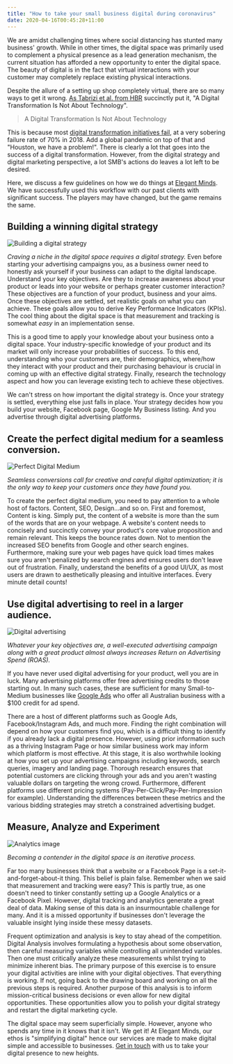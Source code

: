 ```yaml
---
title: "How to take your small business digital during coronavirus"
date: 2020-04-16T00:45:28+11:00
---
```


We are amidst challenging times where social distancing has stunted many
business' growth. While in other times, the digital space was primarily
used to complement a physical presence as a lead generation mechanism,
the current situation has afforded a new opportunity to enter the
digital space. The beauty of digital is in the fact that virtual
interactions with your customer may completely replace existing physical
interactions.

Despite the allure of a setting up shop completely virtual, there are so
many ways to get it wrong. [As Tabrizi et al. from
HBR](https://hbr.org/2019/03/digital-transformation-is-not-about-technology)
succinctly put it, \"A Digital Transformation Is Not About Technology\".

> A Digital Transformation Is Not About Technology

This is because most [digital transformation initiatives
fail](https://www.forbes.com/sites/forbestechcouncil/2018/03/13/why-digital-transformations-fail-closing-the-900-billion-hole-in-enterprise-strategy/#2d90104d7b8b),
at a very sobering failure rate of 70% in 2018. Add a global pandemic on
top of that and "Houston, we have a problem!". There is clearly a lot
that goes into the success of a digital transformation. However, from
the digital strategy and digital marketing perspective, a lot SMB\'s
actions do leaves a lot left to be desired.

Here, we discuss a few guidelines on how we do things at [Elegant
Minds](http://em.net.au/). We have successfully used this workflow with
our past clients with significant success. The players may have changed,
but the game remains the same.

## Building a winning digital strategy 

![Building a digital strategy](/image1.jpg)


*Craving a niche in the digital space requires a digital strategy.*
Even before starting your advertising campaigns you, as a business owner
need to honestly ask yourself if your business can adapt to the digital
landscape. Understand your key objectives. Are they to increase
awareness about your product or leads into your website or perhaps
greater customer interaction? These objectives are a function of your
product, business and your aims. Once these objectives are settled, set
realistic goals on what you can achieve. These goals allow you to derive
Key Performance Indicators (KPIs). The cool thing about the digital
space is that measurement and tracking is somewhat *easy* in an
implementation sense.

This is a good time to apply your knowledge about your business onto a
digital space. Your industry-specific knowledge of your product and its
market will only increase your probabilities of success. To this end,
understanding who your customers are, their demographics, where/how they
interact with your product and their purchasing behaviour is crucial in
coming up with an effective digital strategy. Finally, research the
technology aspect and how you can leverage existing tech to achieve
these objectives.

We can't stress on how important the digital strategy is. Once your
strategy is settled, everything else just falls in place. Your strategy
decides how you build your website, Facebook page, Google My Business
listing. And you advertise through digital advertising platforms.

## Create the perfect digital medium for a seamless conversion.

![Perfect Digital Medium](/image4.jpg)

*Seamless conversions call for creative and careful digital optimization;
it is the only way to keep your customers once they have found you.*

To create the perfect digital medium, you need to pay attention to a
whole host of factors. Content, SEO, Design\...and so on. First and
foremost, Content is king. Simply put, the content of a website is more
than the sum of the words that are on your webpage. A website's content
needs to concisely and succinctly convey your product's core value
proposition and remain relevant. This keeps the bounce rates down. Not
to mention the increased SEO benefits from Google and other search
engines. Furthermore, making sure your web pages have quick load times
makes sure you aren't penalized by search engines and ensures users
don\'t leave out of frustration. Finally, understand the benefits of a
good UI/UX, as most users are drawn to aesthetically pleasing and
intuitive interfaces. Every minute detail counts!

## Use digital advertising to reel in a larger audience. 

![Digital advertising](/image2.jpg)

*Whatever your key objectives are, a well-executed advertising campaign
along with a great product almost always increases Return on Advertising
Spend (ROAS).*

If you have never used digital advertising for your product, well you
are in luck. Many advertising platforms offer free advertising credits
to those starting out. In many such cases, these are sufficient for many
Small-to-Medium businesses like [Google
Ads](https://ads.google.com/intl/en_au/lp/coupons/) who offer all
Australian business with a \$100 credit for ad spend.

There are a host of different platforms such as Google Ads,
Facebook/Instagram Ads, and much more. Finding the right combination
will depend on how your customers find you, which is a difficult thing
to identify if you already lack a digital presence. However, using prior
information such as a thriving Instagram Page or how similar business
work may inform which platform is most effective. At this stage, it is
also worthwhile looking at how you set up your advertising campaigns
including keywords, search queries, imagery and landing page. Thorough
research ensures that potential customers are clicking through your ads
and you aren\'t wasting valuable dollars on targeting the wrong crowd.
Furthermore, different platforms use different pricing systems
(Pay-Per-Click/Pay-Per-Impression for example). Understanding the
differences between these metrics and the various bidding strategies may
stretch a constrained advertising budget.

## Measure, Analyze and Experiment

![Analytics image](/image3.jpg)

*Becoming a contender in the digital space is an iterative process.*

Far too many businesses think that a website or a Facebook Page is a
set-it-and-forget-about-it thing. This belief is plain false. Remember
when we said that measurement and tracking were easy? This is partly
true, as one doesn't need to tinker constantly setting up a Google
Analytics or a Facebook Pixel. However, digital tracking and analytics
generate a great deal of data. Making sense of this data is an
insurmountable challenge for many. And it is a missed opportunity if
businesses don't leverage the valuable insight lying inside these messy
datasets.

Frequent optimization and analysis is key to stay ahead of the
competition. Digital Analysis involves formulating a hypothesis about
some observation, then careful measuring variables while controlling all
unintended variables. Then one must critically analyze these
measurements whilst trying to minimize inherent bias. The primary
purpose of this exercise is to ensure your digital activities are inline
with your digital objectives. That everything is working. If not, going
back to the drawing board and working on all the previous steps is
required. Another purpose of this analysis is to inform mission-critical
business decisions or even allow for new digital opportunities. These
opportunities allow you to polish your digital strategy and restart the
digital marketing cycle.

The digital space may seem superficially simple. However, anyone who
spends any time in it knows that it isn't. We get it! At Elegant Minds,
our ethos is "simplifying digital" hence our services are made to make
digital simple and accessible to businesses. [Get in
touch](http://em.net.au/) with us to take your digital presence to new
heights.
